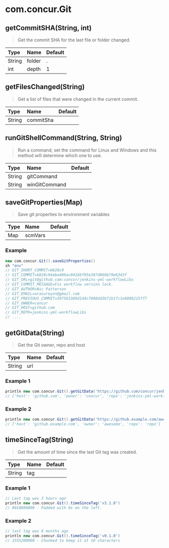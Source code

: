 # com.concur.Git

## getCommitSHA(String, int)

> Get the commit SHA for the last file or folder changed.

| Type   | Name   | Default   |
|:-------|:-------|:----------|
| String | folder | .         |
| int    | depth  | 1         |

## getFilesChanged(String)

> Get a list of files that were changed in the current commit.

| Type   | Name      | Default   |
|:-------|:----------|:----------|
| String | commitSha |           |

## runGitShellCommand(String, String)

> Run a command, set the command for Linux and Windows and this method will determine which one to use.

| Type   | Name          | Default   |
|:-------|:--------------|:----------|
| String | gitCommand    |           |
| String | winGitCommand |           |

## saveGitProperties(Map)

> Save git properties to environment variables

| Type   | Name    | Default   |
|:-------|:--------|:----------|
| Map    | scmVars |           |

### Example

```groovy
new com.concur.Git().saveGitProperties()
sh "env"
// GIT_SHORT_COMMIT=b828c9
// GIT_COMMIT=b828c94aba486ac0416bf95e387d860b79e6343f
// GIT_URL=git@github.com:concur/jenkins-yml-workflowLibs
// GIT_COMMIT_MESSAGE=Fix workflow version lock.
// GIT_AUTHOR=Nic Patterson
// GIT_EMAIL=arasureynn@gmail.com
// GIT_PREVIOUS_COMMIT=597563389d144c7098dd3b71b1fc1e600b215ff7
// GIT_OWNER=concur
// GIT_HOST=github.com
// GIT_REPO=jenkins-yml-workflowLibs
// ....
```

## getGitData(String)

> Get the Git owner, repo and host

| Type   | Name   | Default   |
|:-------|:-------|:----------|
| String | url    |           |

### Example 1

```groovy
println new com.concur.Git().getGitData('https://github.com/concur/jenkins-yml-workflowLibs.git')
// ['host': 'github.com', 'owner': 'concur', 'repo': 'jenkins-yml-workflowLibs']
```

### Example 2

```groovy
println new com.concur.Git().getGitData('https://github.example.com/awesome/repo.git')
// ['host': 'github.example.com', 'owner': 'awesome', 'repo': 'repo']
```

## timeSinceTag(String)

> Get the amount of time since the last Git tag was created.

| Type   | Name   | Default   |
|:-------|:-------|:----------|
| String | tag    |           |

### Example 1

```groovy
// Last tag was 3 hours ago
println new com.concur.Git().timeSinceTag('v3.1.0')
// 0010800000 - Padded with 0s on the left.
```

### Example 2

```groovy
// last tag was 6 months ago
println new com.concur.Git().timeSinceTag('v0.1.0')
// 1555200000 - Chunked to keep it at 10 characters
```